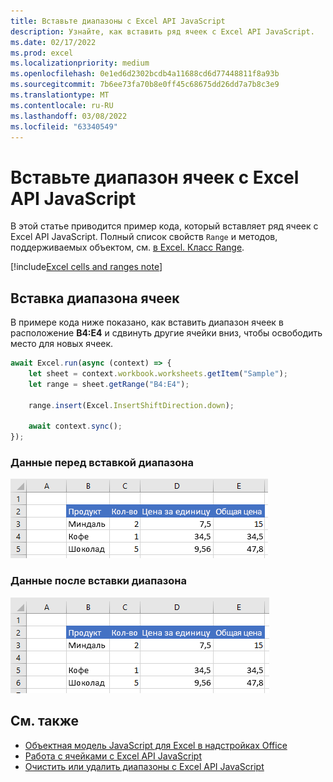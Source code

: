 ```yaml
---
title: Вставьте диапазоны с Excel API JavaScript
description: Узнайте, как вставить ряд ячеек с Excel API JavaScript.
ms.date: 02/17/2022
ms.prod: excel
ms.localizationpriority: medium
ms.openlocfilehash: 0e1ed6d2302bcdb4a11688cd6d77448811f8a93b
ms.sourcegitcommit: 7b6ee73fa70b8e0ff45c68675dd26dd7a7b8c3e9
ms.translationtype: MT
ms.contentlocale: ru-RU
ms.lasthandoff: 03/08/2022
ms.locfileid: "63340549"
---
```

# <a name="insert-a-range-of-cells-using-the-excel-javascript-api"></a>Вставьте диапазон ячеек с Excel API JavaScript

В этой статье приводится пример кода, который вставляет ряд ячеек с Excel API JavaScript. Полный список свойств `Range` и методов, поддерживаемых объектом, см. [в Excel. Класс Range](/javascript/api/excel/excel.range).

[!include[Excel cells and ranges note](../includes/note-excel-cells-and-ranges.md)]

## <a name="insert-a-range-of-cells"></a>Вставка диапазона ячеек

В примере кода ниже показано, как вставить диапазон ячеек в расположение **B4:E4** и сдвинуть другие ячейки вниз, чтобы освободить место для новых ячеек.

```js
await Excel.run(async (context) => {
    let sheet = context.workbook.worksheets.getItem("Sample");
    let range = sheet.getRange("B4:E4");

    range.insert(Excel.InsertShiftDirection.down);

    await context.sync();
});
```

### <a name="data-before-range-is-inserted"></a>Данные перед вставкой диапазона

![Данные в Excel перед вставкой диапазона.](../images/excel-ranges-start.png)

### <a name="data-after-range-is-inserted"></a>Данные после вставки диапазона

![Данные в Excel после вставки диапазона.](../images/excel-ranges-after-insert.png)

## <a name="see-also"></a>См. также

- [Объектная модель JavaScript для Excel в надстройках Office](excel-add-ins-core-concepts.md)
- [Работа с ячейками с Excel API JavaScript](excel-add-ins-cells.md)
- [Очистить или удалить диапазоны с Excel API JavaScript](excel-add-ins-ranges-clear-delete.md)
